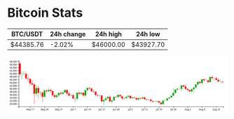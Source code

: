# Bitcoin Stats

BTC/USDT|24h change|24h high|24h low|
|---|---|---|---|
|$44385.76|-2.02%|$46000.00|$43927.70|

<img src="./chart.svg">

